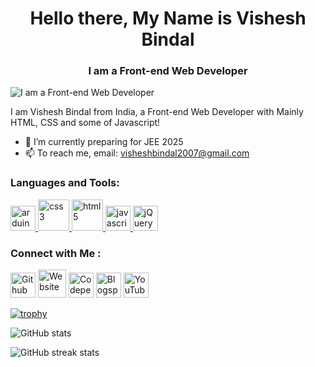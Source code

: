 ### <h1 align="center"> Hello there, My Name is Vishesh Bindal </h1>
#### <h3 align="center"> I am a Front-end Web Developer</h3>
![I am a Front-end Web Developer](https://i.ibb.co/s2fmgKb/Hi-this-is-Vishesh-Bindal.png)

I am Vishesh Bindal from India, a Front-end Web Developer with Mainly HTML, CSS and some of Javascript!

- 🌱 I’m currently preparing for JEE 2025
- 📫 To reach me, email: visheshbindal2007@gmail.com

<h3 align="left">Languages and Tools:</h3>
<p align="left"> 
  <a href="https://www.arduino.cc/" target="_blank" rel="noreferrer"> <img src="https://github.com/Vishesh-coder/Vishesh-coder/assets/72369470/bac048c8-b5dd-4ac0-b3e5-9d06bcd27dce" alt="arduino" width="40" height="40"/> </a> 
  <a href="https://www.w3schools.com/css/" target="_blank" rel="noreferrer"> <img src="https://github.com/Vishesh-coder/Vishesh-coder/assets/72369470/75e969d5-9340-4bb2-b720-500e63e06324" alt="css3" width="50" height="50"/> </a> 
  <a href="https://www.w3.org/html/" target="_blank" rel="noreferrer"> <img src="https://github.com/Vishesh-coder/Vishesh-coder/assets/72369470/f86caf22-2692-4f10-a566-785264901072" alt="html5" width="50" height="50"/> </a> 
  <a href="https://developer.mozilla.org/en-US/docs/Web/JavaScript" target="_blank" rel="noreferrer"> <img src="https://github.com/Vishesh-coder/Vishesh-coder/assets/72369470/9d8c4a1f-7cc1-4dc4-b746-02fad3e5c8aa" alt="javascript" width="40" height="40"/> </a> 
  <a href="https://jquery.com/" target="_blank" rel="noreferrer"> <img src="https://github.com/Vishesh-coder/Vishesh-coder/assets/72369470/b9d97091-e702-4383-93f3-5736c1f2f2b3" alt="jQuery" width="40" height="40"/> </a> </p>


### Connect with Me :
<a href="https://github.com/vishesh-coder"><img src='https://www.nicepng.com/png/full/52-520535_free-files-github-github-icon-png-white.png' title="Github" height='40'></a>
<a href="https://visheshbindal.epizy.com/"><img src='https://user-images.githubusercontent.com/72369470/222955220-59245468-208e-405d-af06-cc0eec5caf99.png' title="Website" height='45'></a>
<a href="https://codepen.io/vishesh-coder"><img src='https://res.cloudinary.com/pashagord/image/upload/v1468545314/Portfolio/logos/codepen_logo.png' title="Codepen" height='40'></a>
<a href="https://visheshbindal.blogspot.com/"><img src='https://www.freeiconspng.com/thumbs/blogger-logo-icon-png/blogger-logo-icon-png-10.png' title="Blogspot" height='40'></a>
<a href="https://youtube.com/@visheshbindal"><img src='https://user-images.githubusercontent.com/72369470/222955580-7928292f-227e-4196-8111-920ee0c63d3e.png' title="YouTube" height='40'></a>

[![trophy](https://github-profile-trophy.vercel.app/?username=Vishesh-coder)](https://github.com/ryo-ma/github-profile-trophy)

![GitHub stats](https://github-readme-stats.vercel.app/api?username=Vishesh-coder&show_icons=true)  

![GitHub streak stats](https://github-readme-streak-stats.herokuapp.com/?user=Vishesh-coder)  
